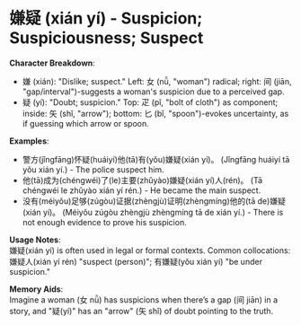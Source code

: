 # **嫌疑 (xián yí) - Suspicion; Suspiciousness; Suspect**

**Character Breakdown**:  
- 嫌 (xián): "Dislike; suspect." Left: 女 (nǚ, "woman") radical; right: 间 (jiān, "gap/interval")-suggests a woman's suspicion due to a perceived gap.  
- 疑 (yí): "Doubt; suspicion." Top: 疋 (pǐ, "bolt of cloth") as component; inside: 矢 (shǐ, "arrow"); bottom: 匕 (bǐ, "spoon")-evokes uncertainty, as if guessing which arrow or spoon.

**Examples**:  
- 警方(jǐngfāng)怀疑(huáiyí)他(tā)有(yǒu)嫌疑(xián yí)。 (Jǐngfāng huáiyí tā yǒu xián yí.) - The police suspect him.  
- 他(tā)成为(chéngwéi)了(le)主要(zhǔyào)嫌疑(xián yí)人(rén)。 (Tā chéngwéi le zhǔyào xián yí rén.) - He became the main suspect.  
- 没有(méiyǒu)足够(zúgòu)证据(zhèngjù)证明(zhèngmíng)他的(tā de)嫌疑(xián yí)。 (Méiyǒu zúgòu zhèngjù zhèngmíng tā de xián yí.) - There is not enough evidence to prove his suspicion.

**Usage Notes**:  
嫌疑(xián yí) is often used in legal or formal contexts. Common collocations: 嫌疑人(xián yí rén) "suspect (person)"; 有嫌疑(yǒu xián yí) "be under suspicion."

**Memory Aids**:  
Imagine a woman (女 nǚ) has suspicions when there’s a gap (间 jiān) in a story, and "疑(yí)" has an "arrow" (矢 shǐ) of doubt pointing to the truth.